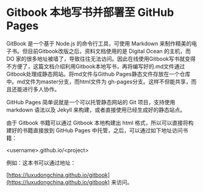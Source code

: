# Gitbook 本地写书并部署至 GitHub Pages

GitBook 是一个基于 Node.js 的命令行工具，可使用 Markdown 来制作精美的电子书。但目前Gitbook改版之后，资料文档使用的是 Digital Ocean 的主机，而 DO 家的很多地址被墙了，导致往往无法访问。因此在线使用Gitbook写书就变得不方便了，这篇文档介绍利用Gitbook本地写书，再将编写好的.md文件通过Gitbook处理成静态网站。将md文件与Github Pages静态文件存放在一个仓库中。md文件为master分支，而html文件为 gh-pages分支。这样不但能共享，而且还能进行多人协作。

GitHub Pages 简单说就是一个可以托管静态网站的 Git 项目，支持使用 markdown 语法以及 Jekyll 来构建，或者直接使用已经生成好的静态站点。

由于 Gitbook 书籍可以通过 Gitbook 本地构建出 html  格式，所以可以直接将构建好的书籍直接放到 GitHub Pages 中托管，之后，可以通过如下地址访问书籍：

&lt;username&gt;.github.io/&lt;project&gt;

例如：这本书可以通过地址：

[https://luxudongchina.github.io/gitbook](https://luxudongchina.github.io/gitbook) 来访问。

